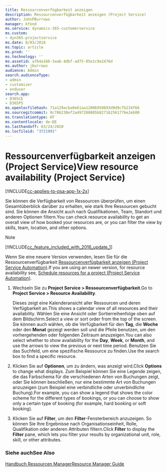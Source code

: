 ```yaml
---
title: Ressourcenverfügbarkeit anzeigen
description: Ressourcenverfügbarkeit anzeigen (Project Service)
author: JohnPBurrows
manager: kfend
ms.service: dynamics-365-customerservice
ms.custom:
- dyn365-projectservice
ms.date: 8/03/2018
ms.topic: article
ms.prod: ''
ms.technology: ''
ms.assetid: a764a166-3aab-4dbf-ad75-05e1c9e2476d
ms.author: jburrows
audience: Admin
search.audienceType:
- admin
- customizer
- enduser
search.app:
- D365CE
- D365PS
ms.openlocfilehash: 71a129acba0e61aa12006959693d9d9cfb234f66
ms.sourcegitcommit: 8c786230ef2a497280885b827162561776e2eb00
ms.translationtype: HT
ms.contentlocale: de-DE
ms.lasthandoff: 03/24/2020
ms.locfileid: "3721991"
---
```

# <a name="view-resource-availability-project-service"></a><span data-ttu-id="e3019-103">Ressourcenverfügbarkeit anzeigen (Project Service)</span><span class="sxs-lookup"><span data-stu-id="e3019-103">View resource availability (Project Service)</span></span>

[!INCLUDE[cc-applies-to-psa-app-1x-2x](../includes/cc-applies-to-psa-app-1x-2x.md)]

<span data-ttu-id="e3019-104">Sie können die Verfügbarkeit von Ressourcen überprüfen, um einen Gesamtüberblick darüber zu erhalten, wie stark Ihre Ressourcen gebucht sind. Sie können die Ansicht auch nach Qualifikationen, Team, Standort und anderen Optionen filtern.</span><span class="sxs-lookup"><span data-stu-id="e3019-104">You can check resource availability to get an overall view of how booked your resources are, or you can filter the view by skills, team, location, and other options.</span></span>  
  
> [!NOTE]
> [!INCLUDE[cc_feature_included_with_2016_update_1](../includes/cc-feature-included-with-2016-update-1.md)]  
> 
>  <span data-ttu-id="e3019-105">Wenn Sie eine neuere Version verwenden, lesen Sie für die Ressourcenverfügbarkeit [Ressourcenverfügbarkeit anzeigen (Project Service Automation)](../project-service/schedule-resources-project.md).</span><span class="sxs-lookup"><span data-stu-id="e3019-105">If you are using an newer version, for resource availability see, [Schedule resources for a project (Project Service Automation)](../project-service/schedule-resources-project.md).</span></span>  

1. <span data-ttu-id="e3019-106">Wechseln Sie zu **Project Service > Ressourcenverfügbarkeit**.</span><span class="sxs-lookup"><span data-stu-id="e3019-106">Go to **Project Service > Resource Availability**.</span></span>  

    <span data-ttu-id="e3019-107">Dieses zeigt eine Kalenderansicht aller Ressourcen und deren Verfügbarkeit an.</span><span class="sxs-lookup"><span data-stu-id="e3019-107">This shows a calendar view of all resources and their availability.</span></span> <span data-ttu-id="e3019-108">Wählen Sie eine Ansicht oder Sortierreihenfolge oben auf dem Bildschirm.</span><span class="sxs-lookup"><span data-stu-id="e3019-108">Select a view or sort order from the top of the screen.</span></span> <span data-ttu-id="e3019-109">Sie können auch wählen, ob die Verfügbarkeit für den **Tag**, die **Woche** oder den **Monat** gezeigt werden soll und die Pfeile benutzen, um den vorhergehenden oder folgenden Zeitraum anzuzeigen.</span><span class="sxs-lookup"><span data-stu-id="e3019-109">You can also select whether to show availability for the **Day**, **Week**, or **Month**, and use the arrows to view the previous or next time period.</span></span> <span data-ttu-id="e3019-110">Benutzen Sie das Suchfeld, um eine spezifische Ressource zu finden.</span><span class="sxs-lookup"><span data-stu-id="e3019-110">Use the search box to find a specific resource.</span></span>  

2. <span data-ttu-id="e3019-111">Klicken Sie auf **Optionen**, um zu ändern, was anzeigt wird.</span><span class="sxs-lookup"><span data-stu-id="e3019-111">Click **Options** to change what displays.</span></span> <span data-ttu-id="e3019-112">Zum Beispiel können Sie eine Legende zeigen, die das Farbschema für die verschiedenen Arten von Buchungen zeigt, oder Sie können beschließen, nur eine bestimmte Art von Buchungen anzuzeigen (zum Beispiel eine verbindliche oder unverbindliche Buchung).</span><span class="sxs-lookup"><span data-stu-id="e3019-112">For example, you can show a legend that shows the color scheme for the different types of bookings, or you can choose to show only a certain type of booking (for example, hard booking or soft booking).</span></span>  

3. <span data-ttu-id="e3019-113">Klicken Sie auf **Filter**, um den **Filter**-Fensterbereich anzuzeigen. So können Sie Ihre Ergebnisse nach Organisationseinheit, Rolle, Qualifikation oder anderen Attributen filtern.</span><span class="sxs-lookup"><span data-stu-id="e3019-113">Click **Filter** to display the **Filter** pane, which lets you filter your results by organizational unit, role, skill, or other attributes.</span></span>  

### <a name="see-also"></a><span data-ttu-id="e3019-114">Siehe auch</span><span class="sxs-lookup"><span data-stu-id="e3019-114">See Also</span></span>  
 [<span data-ttu-id="e3019-115">Handbuch Ressourcen Manager</span><span class="sxs-lookup"><span data-stu-id="e3019-115">Resource Manager Guide</span></span>](../project-service/resource-manager-guide.md)
